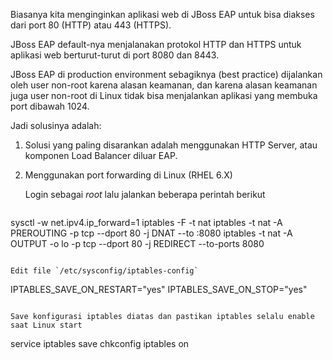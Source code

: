 Biasanya kita menginginkan aplikasi web di JBoss EAP untuk bisa diakses dari port 80 (HTTP) atau 443 (HTTPS).

JBoss EAP default-nya menjalanakan protokol HTTP dan HTTPS untuk aplikasi web berturut-turut di port 8080 dan 8443.

JBoss EAP di production environment sebagiknya (best practice) dijalankan oleh user non-root karena alasan keamanan, dan karena alasan keamanan juga user non-root di Linux tidak bisa menjalankan aplikasi yang membuka port dibawah 1024.

Jadi solusinya adalah:

1. Solusi yang paling disarankan adalah menggunakan HTTP Server, atau komponen Load Balancer diluar EAP.
2. Menggunakan port forwarding di Linux (RHEL 6.X)
   
   Login sebagai *root* lalu jalankan beberapa perintah berikut
   
   ```
  sysctl -w net.ipv4.ip_forward=1
  iptables -F -t nat
  iptables -t nat -A PREROUTING -p tcp --dport 80 -j DNAT --to :8080
  iptables -t nat -A OUTPUT -o lo -p tcp --dport 80 -j REDIRECT --to-ports 8080
   ```
   
   Edit file `/etc/sysconfig/iptables-config`
   
   ```
   IPTABLES_SAVE_ON_RESTART="yes"
   IPTABLES_SAVE_ON_STOP="yes"
   ``` 
   
   Save konfigurasi iptables diatas dan pastikan iptables selalu enable saat Linux start
   
   ```
   service iptables save
   chkconfig iptables on
   ```
   
   
